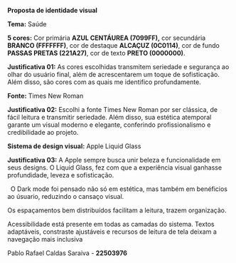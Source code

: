 ﻿**Proposta de identidade visual** 

**Tema:** Saúde 

**5 cores:** Cor primária **AZUL CENTÁUREA (7099FF),** cor secundária **BRANCO (FFFFFFF)**,  cor  de  destaque  **ALCAÇUZ  (0C0114)**,  cor  de  fundo  **PASSAS PRETAS (221A27)**, cor de texto **PRETO (0000000)**. 

**Justificativa 01:** As cores escolhidas transmitem seriedade e segurança ao olhar do usuário final, além de acrescentarem um toque de sofisticação. Além disso, são cores com as quais me identifico profundamente. 

**Fonte:** Times New Roman 

**Justificativa 02:** Escolhi a fonte Times New Roman por ser clássica, de fácil leitura e  transmitir  seriedade.  Além  disso,  sua  estética  atemporal  garante  um  visual moderno e elegante, conferindo profissionalismo e credibilidade ao projeto. 

**Sistema de design visual:** Apple Liquid Glass 

**Justificativa  03:**  A  Apple  sempre  busca  unir  beleza e  funcionalidade em  seus designs. O Liquid Glass, fez com que a experiência visual ganhasse profundidade, leveza e sofisticação.  

` `O Dark mode foi pensado não só em estética, mas também em benéficios ao úsuario, reduzindo o cansaço visual.  

Os espaçamentos bem distribuídos facilitam a leitura, trazem organização. 

Acessibilidade está presente em todas as camadas do sistema. Textos adaptáveis, constraste ajustáveis e recursos de leitura de tela deixam a navegação mais inclusiva 

Pablo Rafael Caldas Saraiva - **22503976**   
